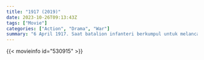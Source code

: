 ```yaml
---
title: "1917 (2019)"
date: 2023-10-26T09:13:43Z
tags: ["Movie"]
categories: ["Action", "Drama", "War"]
summary: "6 April 1917. Saat batalion infanteri berkumpul untuk melancarkan perang jauh di wilayah musuh, dua tentara ditugaskan untuk berpacu dengan waktu dan menyampaikan pesan yang akan menghentikan 1.600 orang yang masuk ke dalam perangkap maut."
---
```


<mux-player stream-type="on-demand"
src="https://kp3d-my.sharepoint.com/personal/ryoo_kp3d_onmicrosoft_com/_layouts/15/download.aspx?share=EbDoOT_H7h9CgsoXbY1RplwBniGqV7NJg4a7wpSfXO-1AA" prefer-playback="mse" controls>

</mux-player>


{{< movieinfo id="530915" >}}

<script src="https://cdn.jsdelivr.net/npm/@mux/mux-player"></script>

 <script type="application/ld+json ">
{
"@context": "https://schema.org/",
"@type": "VideoObject",
"name": "1917 (2019)",
"contentUrl": "https://stream.mux.com/p02taIMAUIEMyZEClaNOCcRSrnTW6IOSD5oRpLsjk4nE.m3u8",
"thumbnailUrl": "https://www.themoviedb.org/t/p/original/tXWVXg9wZHkXSfaYaHFwlUO0Wpx.jpg?width=314&fit_mode=preserve&time=25",
"uploadDate": "2023-10-26T09:13:43Z",
}

</script>